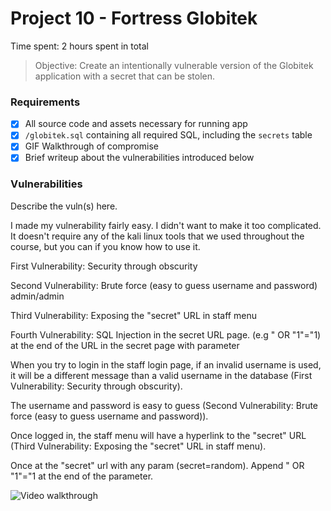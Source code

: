 # Project 10 - Fortress Globitek

Time spent: 2 hours spent in total

> Objective: Create an intentionally vulnerable version of the Globitek application with a secret that can be stolen.

### Requirements

- [x] All source code and assets necessary for running app
- [x] `/globitek.sql` containing all required SQL, including the `secrets` table
- [x] GIF Walkthrough of compromise
- [x] Brief writeup about the vulnerabilities introduced below

### Vulnerabilities

Describe the vuln(s) here.

I made my vulnerability fairly easy. I didn't want to make it too complicated. It doesn't require any of the kali linux tools that we used throughout the course, but you can if you know how to use it.

First Vulnerability: Security through obscurity

Second Vulnerability: Brute force (easy to guess username and password) admin/admin

Third Vulnerability: Exposing the "secret" URL in staff menu

Fourth Vulnerability: SQL Injection in the secret URL page. (e.g " OR "1"="1) at the end of the URL in the secret page with parameter


When you try to login in the staff login page, if an invalid username is used, it will be a different message than a valid username in the database (First Vulnerability: Security through obscurity).

The username and password is easy to guess (Second Vulnerability: Brute force (easy to guess username and password)).

Once logged in, the staff menu will have a hyperlink to the "secret" URL (Third Vulnerability: Exposing the "secret" URL in staff menu).

Once at the "secret" url with any param (secret=random). Append " OR "1"="1 at the end of the parameter.

<img src="http://i.imgur.com/0oCveWg.gif" title="Video walkthrough" style="max-width:100%;">